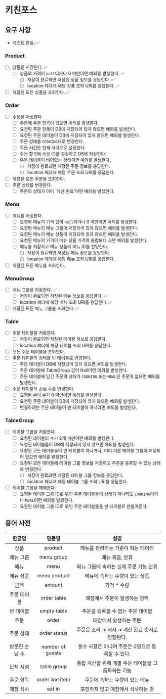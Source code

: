 # 키친포스

## 요구 사항

- 테스트 완료: ✅

### Product

- [ ] 상품을 저장한다. ✅
    - [ ] 상품의 가격이 `null`이거나 0 미만이면 예외를 발생한다. ✅
        - [ ] 저장이 완료되면 저장된 상품 정보를 응답한다. ✅
        - [ ] location 헤더에 해당 상품 조회 URI를 응답한다. ✅
- [ ] 저장된 모든 상품을 조회한다. ✅

### Order

- [ ] 주문을 저장한다.
    - [ ] 주문에 주문 항목이 없으면 예외를 발생한다.
    - [ ] 요청된 주문 항목이 DB에 저장되어 있지 않으면 예외를 발생한다.
    - [ ] 요청된 주문 테이블이 DB에 저장되어 있지 않으면 예외를 발생한다.
    - [ ] 주문 상태를 `COOKING`으로 변경한다.
    - [ ] 주문 시간은 현재 시각으로 설정한다.
    - [ ] 주문 항목에 주문 ID를 설정하고 DB에 저장한다.
    - [ ] 주문 테이블이 비어있는 상태이면 예외를 발생한다.
        - [ ] 저장이 완료되면 저장된 주문 정보를 응답한다.
        - [ ] location 헤더에 해당 주문 조회 URI를 응답한다.
- [ ] 저장된 모든 주문을 조회한다.
- [ ] 주문 상태를 변경한다.
    - [ ] 주문의 상태가 이미 '계산 완료'이면 예외를 발생한다.

### Menu

- [ ] 메뉴를 저장한다.
    - [ ] 요청된 메뉴의 가격 값이 `null`이거나 0 미만이면 예외를 발생한다.
    - [ ] 요청된 메뉴의 메뉴 그룹이 저장되어 있지 않으면 예외를 발생한다.
    - [ ] 요청된 메뉴의 메뉴 상품이 저장되어 있지 않으면 예외를 발생한다.
    - [ ] 요청된 메뉴의 가격이 메뉴 상품 가격의 총합보다 크면 예외를 발생한다.
    - [ ] 메뉴를 저장하고 메뉴 상품에 메뉴 ID를 할당한다.
        - [ ] 저장이 완료되면 저장된 메뉴 정보를 응답한다.
        - [ ] location 헤더에 해당 메뉴 조회 URI를 응답한다.
- [ ] 저장된 모든 메뉴를 조회한다.

### MenuGroup

- [ ] 메뉴 그룹을 저장한다. ✅
    - [ ] 저장이 완료되면 저장된 메뉴 정보를 응답한다. ✅
    - [ ] location 헤더에 해당 메뉴 조회 URI를 응답한다. ✅
- [ ] 저장된 모든 메뉴 그룹을 조회한다. ✅

### Table

- [ ] 주문 테이블을 저장한다.
    - [ ] 저장이 완료되면 저장된 테이블 정보를 응답한다.
    - [ ] location 헤더에 해당 테이블 조회 URI를 응답한다.
- [ ] 모든 주문 테이블을 조회한다.
- [ ] 주문 테이블의 상태를 빈 테이블로 변경한다.
    - [ ] 주문 테이블이 DB에 저장되어 있지 않으면 예외를 발생한다.
    - [ ] 주문 테이블에 TableGroup 값이 Null이면 예외를 발생한다.
    - [ ] 주문 테이블에 담긴 주문의 상태가 `COOKING` 또는 `MEAL`인 주문이 없으면 예외를 발생한다.
- [ ] 주문 테이블의 손님 수를 변경한다.
    - [ ] 요청된 손님 수가 0 미만이면 예외를 발생한다.
    - [ ] 요청된 주문 테이블이 DB에 저장되어 있지 않으면 예외를 발생한다.
    - [ ] 변경하려는 주문 테이블이 빈 테이블이 아니라면 예외를 발생한다.

### TableGroup

- [ ] 테이블 그룹을 저장한다.
    - [ ] 요청된 테이블의 수가 2개 미만이면 예외를 발생한다.
    - [ ] 요청된 테이블들이 DB에 저장되어 있지 않으면 예외를 발생한다.
    - [ ] 요청된 모든 테이블들이 빈 테이블이 아니거나, 이미 다른 테이블 그룹이 저장되어 있으면 예외를 발생한다.
    - [ ] 요청된 모든 테이블에 테이블 그룹 정보를 저장하고 주문을 등록할 수 있는 상태로 변경한다.
        - [ ] 저장이 완료되면 저장된 테이블 그룹 정보를 응답한다.
        - [ ] location 헤더에 해당 테이블 그룹 조회 URI를 응답한다.
- [ ] 테이블 그룹을 해제한다.
    - [ ] 요청된 테이블 그룹 ID로 묶인 주문 테이블들의 상태가 하나라도 `COOKING`이거나 `MEAL`이면 예외를 발생한다.
    - [ ] 요청된 테이블 그룹 ID로 묶인 주문 테이블들을 빈 테이블로 만들어준다.

## 용어 사전

|   한글명    |       영문명        |              설명               |
|:--------:|:----------------:|:-----------------------------:|
|    상품    |     product      |      메뉴를 관리하는 기준이 되는 데이터      |
|  메뉴 그룹   |    menu group    |           메뉴 묶음, 분류           |
|    메뉴    |       menu       |    메뉴 그룹에 속하는 실제 주문 가능 단위     |
|  메뉴 상품   |   menu product   |       메뉴에 속하는 수량이 있는 상품       |
|    금액    |      amount      |            가격 * 수량            |
|  주문 테이블  |   order table    |       매장에서 주문이 발생하는 영역        |
|  빈 테이블   |   empty table    |      주문을 등록할 수 없는 주문 테이블      |
|    주문    |      order       |         매장에서 발생하는 주문          |
|  주문 상태   |   order status   | 주문은 조리 ➜ 식사 ➜ 계산 완료 순서로 진행된다. |
| 방문한 손님 수 | number of guests | 필수 사항은 아니며 주문은 0명으로 등록할 수 있다. |
|  단체 지정   |   table group    | 통합 계산을 위해 개별 주문 테이블을 그룹화하는 기능 |
|  주문 항목   | order line item  |       주문에 속하는 수량이 있는 메뉴       |
|  매장 식사   |      eat in      |      포장하지 않고 매장에서 식사하는 것      |
